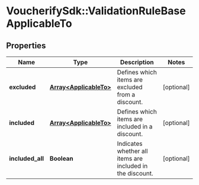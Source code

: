 # VoucherifySdk::ValidationRuleBaseApplicableTo

## Properties

| Name | Type | Description | Notes |
| ---- | ---- | ----------- | ----- |
| **excluded** | [**Array&lt;ApplicableTo&gt;**](ApplicableTo.md) | Defines which items are excluded from a discount. | [optional] |
| **included** | [**Array&lt;ApplicableTo&gt;**](ApplicableTo.md) | Defines which items are included in a discount. | [optional] |
| **included_all** | **Boolean** | Indicates whether all items are included in the discount. | [optional] |

